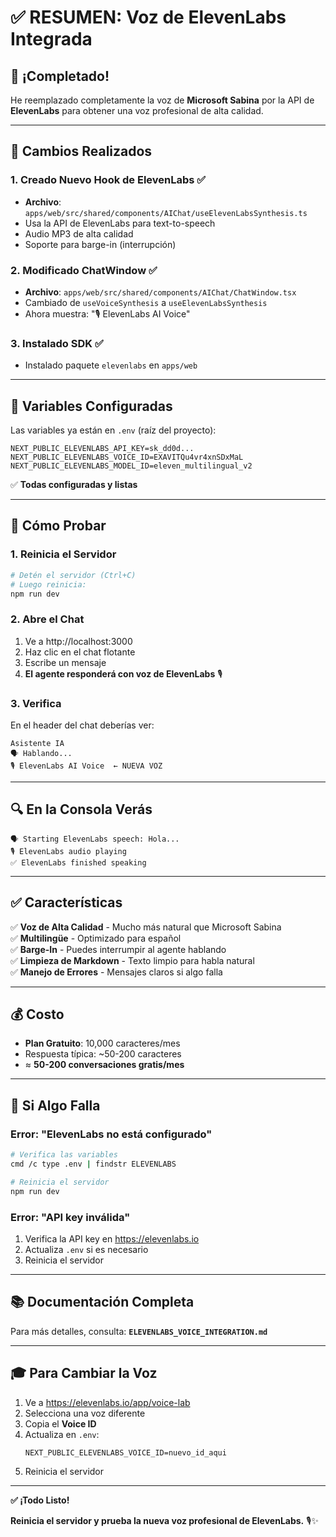 # ✅ RESUMEN: Voz de ElevenLabs Integrada

## 🎯 **¡Completado!**

He reemplazado completamente la voz de **Microsoft Sabina** por la API de **ElevenLabs** para obtener una voz profesional de alta calidad.

---

## 🔄 **Cambios Realizados**

### **1. Creado Nuevo Hook de ElevenLabs** ✅
- **Archivo**: `apps/web/src/shared/components/AIChat/useElevenLabsSynthesis.ts`
- Usa la API de ElevenLabs para text-to-speech
- Audio MP3 de alta calidad
- Soporte para barge-in (interrupción)

### **2. Modificado ChatWindow** ✅
- **Archivo**: `apps/web/src/shared/components/AIChat/ChatWindow.tsx`
- Cambiado de `useVoiceSynthesis` a `useElevenLabsSynthesis`
- Ahora muestra: "🎙️ ElevenLabs AI Voice"

### **3. Instalado SDK** ✅
- Instalado paquete `elevenlabs` en `apps/web`

---

## 🔑 **Variables Configuradas**

Las variables ya están en `.env` (raíz del proyecto):

```env
NEXT_PUBLIC_ELEVENLABS_API_KEY=sk_dd0d...
NEXT_PUBLIC_ELEVENLABS_VOICE_ID=EXAVITQu4vr4xnSDxMaL
NEXT_PUBLIC_ELEVENLABS_MODEL_ID=eleven_multilingual_v2
```

✅ **Todas configuradas y listas**

---

## 🚀 **Cómo Probar**

### **1. Reinicia el Servidor**

```bash
# Detén el servidor (Ctrl+C)
# Luego reinicia:
npm run dev
```

### **2. Abre el Chat**

1. Ve a http://localhost:3000
2. Haz clic en el chat flotante
3. Escribe un mensaje
4. **El agente responderá con voz de ElevenLabs** 🎙️

### **3. Verifica**

En el header del chat deberías ver:

```
Asistente IA
🗣️ Hablando...
🎙️ ElevenLabs AI Voice  ← NUEVA VOZ
```

---

## 🔍 **En la Consola Verás**

```
🗣️ Starting ElevenLabs speech: Hola...
🎙️ ElevenLabs audio playing
✅ ElevenLabs finished speaking
```

---

## ✅ **Características**

✅ **Voz de Alta Calidad** - Mucho más natural que Microsoft Sabina  
✅ **Multilingüe** - Optimizado para español  
✅ **Barge-In** - Puedes interrumpir al agente hablando  
✅ **Limpieza de Markdown** - Texto limpio para habla natural  
✅ **Manejo de Errores** - Mensajes claros si algo falla  

---

## 💰 **Costo**

- **Plan Gratuito**: 10,000 caracteres/mes
- Respuesta típica: ~50-200 caracteres
- ≈ **50-200 conversaciones gratis/mes**

---

## 🔧 **Si Algo Falla**

### **Error: "ElevenLabs no está configurado"**

```bash
# Verifica las variables
cmd /c type .env | findstr ELEVENLABS

# Reinicia el servidor
npm run dev
```

### **Error: "API key inválida"**

1. Verifica la API key en https://elevenlabs.io
2. Actualiza `.env` si es necesario
3. Reinicia el servidor

---

## 📚 **Documentación Completa**

Para más detalles, consulta: **`ELEVENLABS_VOICE_INTEGRATION.md`**

---

## 🎓 **Para Cambiar la Voz**

1. Ve a https://elevenlabs.io/app/voice-lab
2. Selecciona una voz diferente
3. Copia el **Voice ID**
4. Actualiza en `.env`:
   ```env
   NEXT_PUBLIC_ELEVENLABS_VOICE_ID=nuevo_id_aqui
   ```
5. Reinicia el servidor

---

**✅ ¡Todo Listo!** 

**Reinicia el servidor y prueba la nueva voz profesional de ElevenLabs.** 🎙️✨

